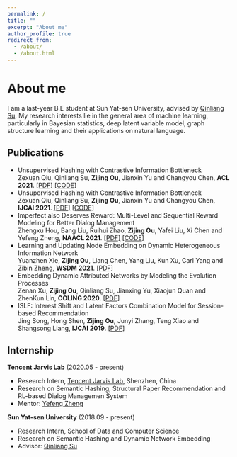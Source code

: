 ```yaml
---
permalink: /
title: ""
excerpt: "About me"
author_profile: true
redirect_from: 
  - /about/
  - /about.html
---
```


About me
======
I am a last-year B.E student at Sun Yat-sen University, advised by [Qinliang Su](http://sdcs.sysu.edu.cn/content/3796). My research interests lie in the general area of machine learning, particularly in Bayesian statistics, deep latent variable model, graph structure learning and their applications on natural language.

Publications
------
- Unsupervised Hashing with Contrastive Information Bottleneck <br>
 Zexuan Qiu, Qinliang Su, <b>Zijing Ou</b>, Jianxin Yu and Changyou Chen, <b>ACL 2021</b>. <a href="https://j-zin.github.io/files/acl_2021.pdf">[PDF]</a> <a href="https://github.com/J-zin/SNUH">[CODE]</a>
- Unsupervised Hashing with Contrastive Information Bottleneck <br>
 Zexuan Qiu, Qinliang Su, <b>Zijing Ou</b>, Jianxin Yu and Changyou Chen, <b>IJCAI 2021</b>. <a href="https://arxiv.org/pdf/2105.06138.pdf">[PDF]</a> <a href="https://github.com/qiuzx2/CIBHash">[CODE]</a>
- Imperfect also Deserves Reward: Multi-Level and Sequential Reward Modeling for Better Dialog Management <br>
 Zhengxu Hou, Bang Liu, Ruihui Zhao, <b>Zijing Ou</b>, Yafei Liu, Xi Chen and Yefeng Zheng, <b>NAACL 2021</b>. <a href="https://arxiv.org/pdf/2104.04748.pdf">[PDF]</a> <a href="https://github.com/sherlock1987/SeqReward">[CODE]</a>
- Learning and Updating Node Embedding on Dynamic Heterogeneous Information Network <br>
 Yuanzhen Xie, <b>Zijing Ou</b>, Liang Chen, Yang Liu, Kun Xu, Carl Yang and Zibin Zheng, <b>WSDM 2021</b>. <a href="https://jiyang3.web.engr.illinois.edu/files/dyhine.pdf">[PDF]</a>
- Embedding Dynamic Attributed Networks by Modeling the Evolution Processes <br>
 Zenan Xu, <b>Zijing Ou</b>, Qinliang Su, Jianxing Yu, Xiaojun Quan and ZhenKun Lin, <b>COLING 2020</b>. <a href="https://www.aclweb.org/anthology/2020.coling-main.600.pdf">[PDF]</a>
- ISLF: Interest Shift and Latent Factors Combination Model for Session-based Recommendation <br>
 Jing Song, Hong Shen, <b>Zijing Ou</b>, Junyi Zhang, Teng Xiao and Shangsong Liang, <b>IJCAI 2019</b>. <a href="https://www.ijcai.org/Proceedings/2019/0799.pdf">[PDF]</a>

Internship
------
**Tencent Jarvis Lab** (2020.05 - present)
- Research Intern, <a href="https://jarvislab.tencent.com/">Tencent Jarvis Lab</a>, Shenzhen, China
- Research on Semantic Hashing, Structural Paper Recommendation and RL-based Dialog Managemen System
- Mentor: [Yefeng Zheng](https://sites.google.com/site/yefengzheng/)

**Sun Yat-sen University** (2018.09 - present)
- Research Intern, School of Data and Computer Science
- Research on Semantic Hashing and Dynamic Network Embedding
- Advisor: [Qinliang Su](http://sdcs.sysu.edu.cn/content/3796)

